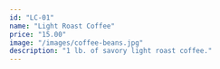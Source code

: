 ```yaml
---
id: "LC-01"
name: "Light Roast Coffee"
price: "15.00"
image: "/images/coffee-beans.jpg"
description: "1 lb. of savory light roast coffee."
---
```


